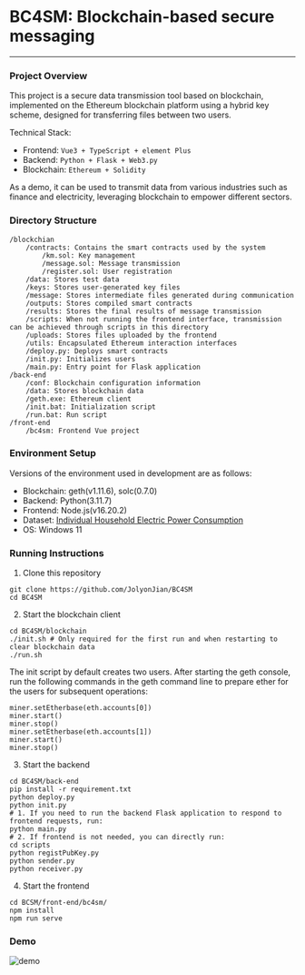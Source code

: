 # BC4SM: Blockchain-based secure messaging

---

### Project Overview

This project is a secure data transmission tool based on blockchain, implemented on the Ethereum blockchain platform using a hybrid key scheme, designed for transferring files between two users.

Technical Stack:

- Frontend:  `Vue3 + TypeScript + element Plus`
- Backend:  `Python + Flask + Web3.py`
- Blockchain:  `Ethereum + Solidity`

As a demo, it can be used to transmit data from various industries such as finance and electricity, leveraging blockchain to empower different sectors.

### Directory Structure

```
/blockchian
	/contracts: Contains the smart contracts used by the system
		/km.sol: Key management
		/message.sol: Message transmission
		/register.sol: User registration
	/data: Stores test data
	/keys: Stores user-generated key files
	/message: Stores intermediate files generated during communication
	/outputs: Stores compiled smart contracts
	/results: Stores the final results of message transmission
	/scripts: When not running the frontend interface, transmission can be achieved through scripts in this directory
	/uploads: Stores files uploaded by the frontend
	/utils: Encapsulated Ethereum interaction interfaces
	/deploy.py: Deploys smart contracts
	/init.py: Initializes users
	/main.py: Entry point for Flask application
/back-end
	/conf: Blockchain configuration information
	/data: Stores blockchain data
	/geth.exe: Ethereum client
	/init.bat: Initialization script
	/run.bat: Run script
/front-end
	/bc4sm: Frontend Vue project
```

### Environment Setup

Versions of the environment used in development are as follows:

- Blockchain: geth(v1.11.6), solc(0.7.0)
- Backend: Python(3.11.7)
- Frontend: Node.js(v16.20.2)
- Dataset: [Individual Household Electric Power Consumption](https://archive.ics.uci.edu/dataset/235/individual%20household%20electric%20power%20consumption)
- OS: Windows 11

### Running Instructions

1. Clone this repository

```
git clone https://github.com/JolyonJian/BC4SM
cd BC4SM
```
2. Start the blockchain client

```
cd BC4SM/blockchain
./init.sh # Only required for the first run and when restarting to clear blockchain data
./run.sh 
```
The init script by default creates two users. After starting the geth console, run the following commands in the geth command line to prepare ether for the users for subsequent operations:

```
miner.setEtherbase(eth.accounts[0])
miner.start()
miner.stop()
miner.setEtherbase(eth.accounts[1])
miner.start()
miner.stop()
```
3. Start the backend

```
cd BC4SM/back-end
pip install -r requirement.txt
python deploy.py
python init.py
# 1. If you need to run the backend Flask application to respond to frontend requests, run:
python main.py
# 2. If frontend is not needed, you can directly run:
cd scripts
python registPubKey.py
python sender.py
python receiver.py
```
4. Start the frontend
```
cd BCSM/front-end/bc4sm/
npm install
npm run serve
```

### Demo

![demo](https://s1.locimg.com/2024/04/15/4637b3d033042.gif)